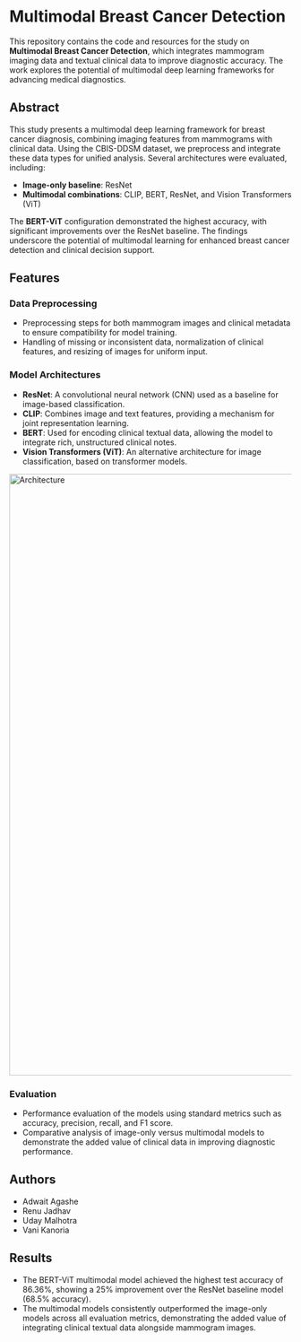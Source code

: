 # Multimodal Breast Cancer Detection

This repository contains the code and resources for the study on **Multimodal Breast Cancer Detection**, which integrates mammogram imaging data and textual clinical data to improve diagnostic accuracy. The work explores the potential of multimodal deep learning frameworks for advancing medical diagnostics.

## Abstract

This study presents a multimodal deep learning framework for breast cancer diagnosis, combining imaging features from mammograms with clinical data. Using the CBIS-DDSM dataset, we preprocess and integrate these data types for unified analysis. Several architectures were evaluated, including:

- **Image-only baseline**: ResNet
- **Multimodal combinations**: CLIP, BERT, ResNet, and Vision Transformers (ViT)

The **BERT-ViT** configuration demonstrated the highest accuracy, with significant improvements over the ResNet baseline. The findings underscore the potential of multimodal learning for enhanced breast cancer detection and clinical decision support.

## Features

### Data Preprocessing
- Preprocessing steps for both mammogram images and clinical metadata to ensure compatibility for model training.
- Handling of missing or inconsistent data, normalization of clinical features, and resizing of images for uniform input.

### Model Architectures
- **ResNet**: A convolutional neural network (CNN) used as a baseline for image-based classification.
- **CLIP**: Combines image and text features, providing a mechanism for joint representation learning.
- **BERT**: Used for encoding clinical textual data, allowing the model to integrate rich, unstructured clinical notes.
- **Vision Transformers (ViT)**: An alternative architecture for image classification, based on transformer models.

<img width="1073" alt="Architecture" src="https://github.com/user-attachments/assets/cc6be5c0-4958-481d-8724-8f4b7af879e1" />

### Evaluation
- Performance evaluation of the models using standard metrics such as accuracy, precision, recall, and F1 score.
- Comparative analysis of image-only versus multimodal models to demonstrate the added value of clinical data in improving diagnostic performance.

## Authors

- Adwait Agashe  
- Renu Jadhav  
- Uday Malhotra  
- Vani Kanoria

## Results

- The BERT-ViT multimodal model achieved the highest test accuracy of 86.36%, showing a 25% improvement over the ResNet baseline model (68.5% accuracy).
- The multimodal models consistently outperformed the image-only models across all evaluation metrics, demonstrating the added value of integrating clinical textual data alongside mammogram images.
